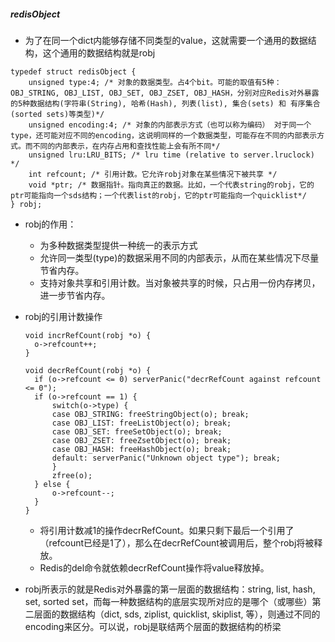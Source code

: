 ##### redisObject

- 为了在同一个dict内能够存储不同类型的value，这就需要一个通用的数据结构，这个通用的数据结构就是robj
```
typedef struct redisObject {
    unsigned type:4; /* 对象的数据类型。占4个bit。可能的取值有5种：OBJ_STRING, OBJ_LIST, OBJ_SET, OBJ_ZSET, OBJ_HASH，分别对应Redis对外暴露的5种数据结构(字符串(String), 哈希(Hash), 列表(list), 集合(sets) 和 有序集合(sorted sets)等类型)*/
    unsigned encoding:4; /* 对象的内部表示方式（也可以称为编码） 对于同一个type，还可能对应不同的encoding，这说明同样的一个数据类型，可能存在不同的内部表示方式。而不同的内部表示，在内存占用和查找性能上会有所不同*/
    unsigned lru:LRU_BITS; /* lru time (relative to server.lruclock) */
    int refcount; /* 引用计数。它允许robj对象在某些情况下被共享 */
    void *ptr; /* 数据指针。指向真正的数据。比如，一个代表string的robj，它的ptr可能指向一个sds结构；一个代表list的robj，它的ptr可能指向一个quicklist*/
} robj;

```

- robj的作用：
    - 为多种数据类型提供一种统一的表示方式
    - 允许同一类型(type)的数据采用不同的内部表示，从而在某些情况下尽量节省内存。
    - 支持对象共享和引用计数。当对象被共享的时候，只占用一份内存拷贝，进一步节省内存。
- robj的引用计数操作
    ```
  void incrRefCount(robj *o) {
      o->refcount++;
  }
  
  void decrRefCount(robj *o) {
      if (o->refcount <= 0) serverPanic("decrRefCount against refcount <= 0");
      if (o->refcount == 1) {
          switch(o->type) {
          case OBJ_STRING: freeStringObject(o); break;
          case OBJ_LIST: freeListObject(o); break;
          case OBJ_SET: freeSetObject(o); break;
          case OBJ_ZSET: freeZsetObject(o); break;
          case OBJ_HASH: freeHashObject(o); break;
          default: serverPanic("Unknown object type"); break;
          }
          zfree(o);
      } else {
          o->refcount--;
      }
  }

    ```
    - 将引用计数减1的操作decrRefCount。如果只剩下最后一个引用了（refcount已经是1了），那么在decrRefCount被调用后，整个robj将被释放。
    - Redis的del命令就依赖decrRefCount操作将value释放掉。
    
- robj所表示的就是Redis对外暴露的第一层面的数据结构：string, list, hash, set, sorted set，而每一种数据结构的底层实现所对应的是哪个（或哪些）第二层面的数据结构（dict, sds, ziplist, quicklist, skiplist, 等），则通过不同的encoding来区分。可以说，robj是联结两个层面的数据结构的桥梁
     
